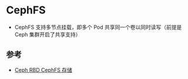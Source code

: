 # CephFS

* CephFS 支持多节点挂载，即多个 Pod 共享同一个卷以同时读写（前提是 Ceph 集群开启了共享支持）


## 参考

* [Ceph RBD CephFS 存储](http://www.cnblogs.com/jicki/p/5844592.html)
